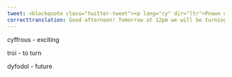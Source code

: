 ```yaml
---
tweet: <blockquote class="twitter-tweet"><p lang="cy" dir="ltr">Pnawn da! Yfory am 12pm mi fyddwn ni&#39;n troi&#39;r sbotolau creadigol at y sefydliad cymunedol <a href="https://twitter.com/JUKEBOX_COLLECT?ref_src=twsrc%5Etfw">@JUKEBOX_COLLECT</a> - felly cadwch lygad ar ein Instgram lle byddwn ni&#39;n rhannu eu stori, prosiectau cyffrous a meddyliau am y dyfodol ➡️✨ edrych ymlaen! <a href="https://t.co/lImLYZw7lL">https://t.co/lImLYZw7lL</a> <a href="https://t.co/Zuq9uZaMxK">pic.twitter.com/Zuq9uZaMxK</a></p>&mdash; CaerdyddCreadigol | CreativeCardiff (@CreativeCardiff) <a href="https://twitter.com/CreativeCardiff/status/1285585864911921154?ref_src=twsrc%5Etfw">July 21, 2020</a></blockquote> <script async src="https://platform.twitter.com/widgets.js" charset="utf-8"></script>
correcttranslation: Good afternoon! Tomorrow at 12pm we will be turning the creative spotlight on the community foundation @JUKEBOX_COLLECT - so keep your eyes on our Instagram where we will share their story, exciting projects and thoughts about the future. Looking forward!
---
```

cyffrous - exciting

troi - to turn

dyfodol - future 


